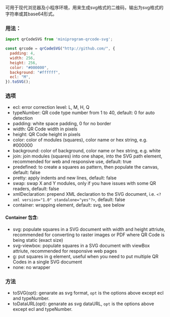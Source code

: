 可用于现代浏览器及小程序环境，用来生成svg格式的二维码，输出为svg格式的字符串或其base64形式。

### 用法：

```javascript
import qrCodeSVG from 'miniprogram-qrcode-svg';

const qrcode = qrCodeSVG("http://github.com/", {
  padding: 4,
  width: 256,
  height: 256,
  color: "#000000",
  background: "#ffffff",
  ecl: "M",
}).toSVG();
```

### 选项

- ecl: error correction level: L, M, H, Q
- typeNumber: QR code type number from 1 to 40, default: 0 for auto detection
- padding: white space padding, 0 for no border
- width: QR Code width in pixels
- height: QR Code height in pixels
- color: color of modules (squares), color name or hex string, e.g. #000000
- background: color of background, color name or hex string, e.g. white
- join: join modules (squares) into one shape, into the SVG path element, recommended for web and responsive use, default: true
- predefined: to create a squares as pattern, then populate the canvas, default: false
- pretty: apply indents and new lines, default: false
- swap: swap X and Y modules, only if you have issues with some QR readers, default: false
- xmlDeclaration: prepend XML declaration to the SVG document, i.e. `<?xml version="1.0" standalone="yes"?>`, default: false
- container: wrapping element, default: svg, see below

#### Container 包含:

- svg: populate squares in a SVG document with width and height attriute, recommended for converting to raster images or PDF where QR Code is being static (exact size)
- svg-viewbox: populate squares in a SVG document with viewBox attriute, recommended for responsive web pages
- g: put squares in g element, useful when you need to put multiple QR Codes in a single SVG document
- none: no wrapper

### 方法

- toSVG(opt): genarate as svg format, `opt` is the options above except ecl and typeNumber.
- toDataURL(opt): genarate as svg dataURL, `opt` is the options above except ecl and typeNumber.
